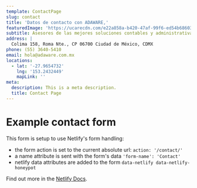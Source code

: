 ```yaml
---
template: ContactPage
slug: contact
title: 'Datos de contacto con ADAWARE,'
featuredImage: 'https://ucarecdn.com/e22a858a-b420-47af-99f6-ed54b6860333/'
subtitle: Asesores de las mejores soluciones contables y administrativas
address: |
  Colima 158, Roma Nte., CP 06700 Ciudad de México, CDMX
phone: (55) 3640-5410
email: hola@adaware.com.mx
locations:
  - lat: '-27.9654732'
    lng: '153.2432449'
    mapLink: ''
meta:
  description: This is a meta description.
  title: Contact Page
---
```


# Example contact form

This form is setup to use Netlify's form handling:

- the form action is set to the current absolute url: `action: '/contact/'`
- a name attribute is sent with the form's data `'form-name': 'Contact'`
- netlify data attributes are added to the form `data-netlify data-netlify-honeypot`

Find out more in the [Netlify Docs](https://www.netlify.com/docs/form-handling/).
